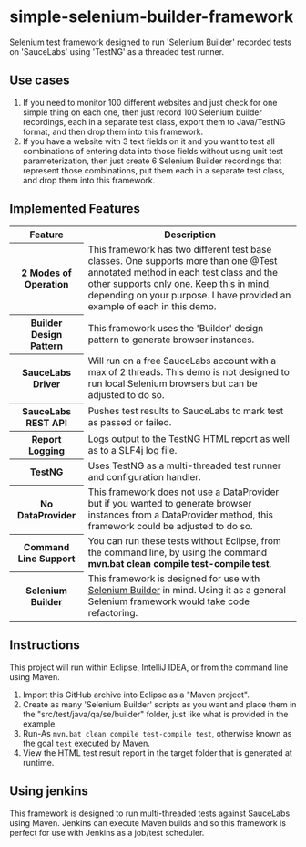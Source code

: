 simple-selenium-builder-framework
======================
Selenium test framework designed to run 'Selenium Builder' recorded tests on 'SauceLabs' using 'TestNG' as a threaded test runner.

## Use cases

1.  If you need to monitor 100 different websites and just check for one simple thing on each one, then just record 100 Selenium builder recordings, each in a separate test class, export them to Java/TestNG format, and then drop them into this framework.
2.  If you have a website with 3 text fields on it and you want to test all combinations of entering data into those fields without using unit test parameterization, then just create 6 Selenium Builder recordings that represent those combinations, put them each in a separate test class, and drop them into this framework.

## Implemented Features
<table>
  <tr>
    <th>Feature</th>
    <th>Description</th>
  </tr>
  <tr>
    <th>2 Modes of Operation</th>
    <td>This framework has two different test base classes.  One supports more than one @Test annotated method in each test class and the other supports only one.  Keep this in mind, depending on your purpose.  I have provided an example of each in this demo.</td>
  </tr>
    <tr>
    <th>Builder Design Pattern</th>
    <td>This framework uses the 'Builder' design pattern to generate browser instances.</td>
  </tr>
  <tr>
    <th>SauceLabs Driver</th>
    <td>Will run on a free SauceLabs account with a max of 2 threads.  This demo is not designed to run local Selenium browsers but can be adjusted to do so.</td>
  </tr>
  <tr>
    <th>SauceLabs REST API</th>
    <td>Pushes test results to SauceLabs to mark test as passed or failed.</td>
  </tr>
  <tr>
    <th>Report Logging</th>
    <td>Logs output to the TestNG HTML report as well as to a SLF4j log file.</td>
  </tr>
  <tr>
    <th>TestNG</th>
    <td>Uses TestNG as a multi-threaded test runner and configuration handler.</td>
  </tr>
  <tr>
    <th>No DataProvider</th>
    <td>This framework does not use a DataProvider but if you wanted to generate browser instances from a DataProvider method, this framework could be adjusted to do so.</td>
  </tr>
  <tr>
    <th>Command Line Support</th>
    <td>You can run these tests without Eclipse, from the command line, by using the command <b>mvn.bat clean compile test-compile test</b>.</td>
  </tr>
<tr>
    <th>Selenium Builder</th>
    <td>This framework is designed for use with <a href="http://sebuilder.github.io/se-builder/">Selenium Builder</a> in mind.  Using it as a general Selenium framework would take code refactoring.</td>
  </tr>
</table>

## Instructions

This project will run within Eclipse, IntelliJ IDEA, or from the command line using Maven.

1.  Import this GitHub archive into Eclipse as a "Maven project".
2.  Create as many 'Selenium Builder' scripts as you want and place them in the "src/test/java/qa/se/builder" folder,
      just like what is provided in the example.
3.  Run-As ```mvn.bat clean compile test-compile test```, otherwise known as the goal ```test``` executed by Maven.
4.  View the HTML test result report in the target folder that is generated at runtime.

## Using jenkins

This framework is designed to run multi-threaded tests against SauceLabs using Maven.  Jenkins can execute Maven builds and so this framework is perfect for use with Jenkins as a job/test scheduler.

